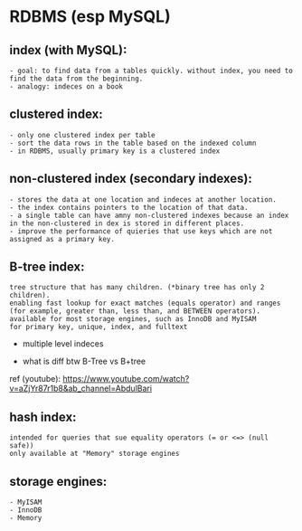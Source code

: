 # RDBMS (esp MySQL)

## index (with MySQL):
	- goal: to find data from a tables quickly. without index, you need to find the data from the beginning. 
	- analogy: indeces on a book
	
## clustered index:
	- only one clustered index per table
	- sort the data rows in the table based on the indexed column
	- in RDBMS, usually primary key is a clustered index
	
## non-clustered index (secondary indexes):
	- stores the data at one location and indeces at another location. 
	- the index contains pointers to the location of that data.
	- a single table can have amny non-clustered indexes because an index in the non-clustered in dex is stored in different places. 
	- improve the performance of quieries that use keys which are not assigned as a primary key. 
	
	
## B-tree index: 
	tree structure that has many children. (*binary tree has only 2 children).
	enabling fast lookup for exact matches (equals operator) and ranges (for example, greater than, less than, and BETWEEN operators).
	available for most storage engines, such as InnoDB and MyISAM
	for primary key, unique, index, and fulltext 
	
  - multiple level indeces 
  
  * what is diff btw B-Tree vs B+tree

ref (youtube): https://www.youtube.com/watch?v=aZjYr87r1b8&ab_channel=AbdulBari
  
## hash index:
	intended for queries that sue equality operators (= or <=> (null safe))
	only available at "Memory" storage engines 
	
## storage engines:
	- MyISAM
	- InnoDB
	- Memory
